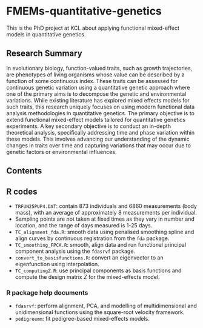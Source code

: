 # FMEMs-quantitative-genetics
This is the PhD project at KCL about applying functional mixed-effect models in quantitative genetics.
## Research Summary
In evolutionary biology, function-valued traits, such as growth trajectories, are phenotypes of living organisms whose value can be described by a function of some continuous index. 
These traits can be assessed for continuous genetic variation using a quantitative genetic approach where one of the primary aims is to decompose the genetic and environmental variations. 
While existing literature has explored mixed effects models for such traits, this research uniquely focuses on using modern functional data analysis methodologies in quantitative genetics. 
The primary objective is to extend functional mixed-effect models tailored for quantitative genetics experiments. A key secondary objective is to conduct an in-depth theoretical analysis, 
specifically addressing time and phase variation within these models. This involves advancing our understanding of the dynamic changes in traits over time and capturing variations that 
may occur due to genetic factors or environmental influences.
## Contents

## R codes
- `TRFUN25PUP4.DAT`: contain 873 individuals and 6860 measurements (body mass), with an average of approximately 8 measurements per individual.
- Sampling points are not taken at fixed times as they vary in number and location, and the range of days measured is 1-25 days.
- `TC_alignment_fda.R`: smooth data using penalised smoothing spline and align curves by continuous registration from the `fda` package.
- `TC_smoothing_FPCA.R`: smooth, align data and run functional principal component analysis using the `fdasrvf` package.
- `convert_to_basisfunctions.R`: convert an eigenvector to an eigenfunction using interpolation.
- `TC_computingZ.R`: use principal components as basis functions and compute the design matrix $Z$ for the mixed-effects model.
### R package help documents
- `fdasrvf`: perform alignment, PCA, and modelling of multidimensional and unidimensional functions using the square-root velocity framework.
- `pedigreemm`: fit pedigree-based mixed-effects models.
